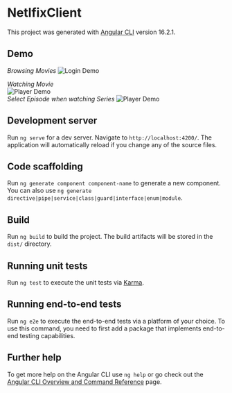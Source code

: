 # NetlfixClient

This project was generated with [Angular CLI](https://github.com/angular/angular-cli) version 16.2.1.

## Demo

_Browsing Movies_
![Login Demo](https://github.com/meofiscoding/Simple-Netflix-Web/blob/main/assets/moviesPreview.gif)

_Watching Movie_
</br>
![Player Demo](https://github.com/meofiscoding/Simple-Netflix-Web/blob/main/assets/watch_movie_preview.gif)
</br>
_Select Episode when watching Series_
![Player Demo](https://github.com/meofiscoding/Simple-Netflix-Web/blob/main/assets/movies_select_episode.gif)

## Development server

Run `ng serve` for a dev server. Navigate to `http://localhost:4200/`. The application will automatically reload if you change any of the source files.

## Code scaffolding

Run `ng generate component component-name` to generate a new component. You can also use `ng generate directive|pipe|service|class|guard|interface|enum|module`.

## Build

Run `ng build` to build the project. The build artifacts will be stored in the `dist/` directory.

## Running unit tests

Run `ng test` to execute the unit tests via [Karma](https://karma-runner.github.io).

## Running end-to-end tests

Run `ng e2e` to execute the end-to-end tests via a platform of your choice. To use this command, you need to first add a package that implements end-to-end testing capabilities.

## Further help

To get more help on the Angular CLI use `ng help` or go check out the [Angular CLI Overview and Command Reference](https://angular.io/cli) page.
